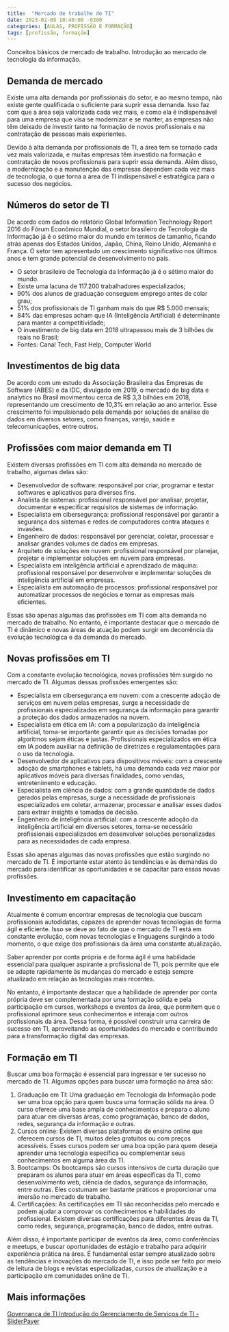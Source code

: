 ```yaml
---
title:  "Mercado de trabalho de TI"
date: 2023-02-09 10:40:00 -0300
categories: [AULAS, PROFISSÃO E FORMAÇÃO]
tags: [profissão, formação]
---
```

Conceitos básicos de mercado de trabalho. Introdução ao mercado de tecnologia da informação.

## Demanda de mercado

Existe uma alta demanda por profissionais do setor, e ao mesmo tempo, não existe gente qualificada o suficiente para suprir essa demanda.
Isso faz com que a área seja valorizada cada vez mais, e como ela é indispensável para uma empresa que visa se modernizar e se manter, as empresas não têm deixado de investir tanto na formação de novos profissionais e na contratação de pessoas mais experientes.

Devido à alta demanda por profissionais de TI, a área tem se tornado cada vez mais valorizada, e muitas empresas têm investido na formação e contratação de novos profissionais para suprir essa demanda. Além disso, a modernização e a manutenção das empresas dependem cada vez mais de tecnologia, o que torna a área de TI indispensável e estratégica para o sucesso dos negócios.

## Números do setor de TI

De acordo com dados do relatório Global Information Technology Report 2016 do Fórum Econômico Mundial, o setor brasileiro de Tecnologia da Informação já é o sétimo maior do mundo em termos de tamanho, ficando atrás apenas dos Estados Unidos, Japão, China, Reino Unido, Alemanha e França. O setor tem apresentado um crescimento significativo nos últimos anos e tem grande potencial de desenvolvimento no país.

- O setor brasileiro de Tecnologia da Informação já é o sétimo maior do mundo.
- Existe uma lacuna de 117.200 trabalhadores especializados;
- 90% dos alunos de graduação conseguem emprego antes de colar grau;
- 51% dos profissionais de TI ganham mais do que R$ 5.000 mensais;
- 84% das empresas acham que IA (Inteligência Artificial) é determinante para manter a competitividade;
- O investimento de big data em 2018 ultrapassou mais de 3 bilhões de reais no Brasil;
- Fontes: Canal Tech, Fast Help, Computer World

## Investimentos de big data

De acordo com um estudo da Associação Brasileira das Empresas de Software (ABES) e da IDC, divulgado em 2019, o mercado de big data e analytics no Brasil movimentou cerca de R$ 3,3 bilhões em 2018, representando um crescimento de 10,3% em relação ao ano anterior. Esse crescimento foi impulsionado pela demanda por soluções de análise de dados em diversos setores, como finanças, varejo, saúde e telecomunicações, entre outros.

## Profissões com maior demanda em TI

Existem diversas profissões em TI com alta demanda no mercado de trabalho, algumas delas são:

- Desenvolvedor de software: responsável por criar, programar e testar softwares e aplicativos para diversos fins.
- Analista de sistemas: profissional responsável por analisar, projetar, documentar e especificar requisitos de sistemas de informação.
- Especialista em cibersegurança: profissional responsável por garantir a segurança dos sistemas e redes de computadores contra ataques e invasões.
- Engenheiro de dados: responsável por gerenciar, coletar, processar e analisar grandes volumes de dados em empresas.
- Arquiteto de soluções em nuvem: profissional responsável por planejar, projetar e implementar soluções em nuvem para empresas.
- Especialista em inteligência artificial e aprendizado de máquina: profissional responsável por desenvolver e implementar soluções de inteligência artificial em empresas.
- Especialista em automação de processos: profissional responsável por automatizar processos de negócios e tornar as empresas mais eficientes.

Essas são apenas algumas das profissões em TI com alta demanda no mercado de trabalho. No entanto, é importante destacar que o mercado de TI é dinâmico e novas áreas de atuação podem surgir em decorrência da evolução tecnológica e da demanda do mercado.

## Novas profissões em TI

Com a constante evolução tecnológica, novas profissões têm surgido no mercado de TI. Algumas dessas profissões emergentes são:

- Especialista em cibersegurança em nuvem: com a crescente adoção de serviços em nuvem pelas empresas, surge a necessidade de profissionais especializados em segurança da informação para garantir a proteção dos dados armazenados na nuvem.
- Especialista em ética em IA: com a popularização da inteligência artificial, torna-se importante garantir que as decisões tomadas por algoritmos sejam éticas e justas. Profissionais especializados em ética em IA podem auxiliar na definição de diretrizes e regulamentações para o uso da tecnologia.
- Desenvolvedor de aplicativos para dispositivos móveis: com a crescente adoção de smartphones e tablets, há uma demanda cada vez maior por aplicativos móveis para diversas finalidades, como vendas, entretenimento e educação.
- Especialista em ciência de dados: com a grande quantidade de dados gerados pelas empresas, surge a necessidade de profissionais especializados em coletar, armazenar, processar e analisar esses dados para extrair insights e tomadas de decisão.
- Engenheiro de inteligência artificial: com a crescente adoção da inteligência artificial em diversos setores, torna-se necessário profissionais especializados em desenvolver soluções personalizadas para as necessidades de cada empresa.

Essas são apenas algumas das novas profissões que estão surgindo no mercado de TI. É importante estar atento às tendências e às demandas do mercado para identificar as oportunidades e se capacitar para essas novas profissões.

## Investimento em capacitação

Atualmente é comum encontrar empresas de tecnologia que buscam profissionais autodidatas, capazes de aprender novas tecnologias de forma ágil e eficiente. Isso se deve ao fato de que o mercado de TI está em constante evolução, com novas tecnologias e linguagens surgindo a todo momento, o que exige dos profissionais da área uma constante atualização.

Saber aprender por conta própria e de forma ágil é uma habilidade essencial para qualquer aspirante a profissional de TI, pois permite que ele se adapte rapidamente às mudanças do mercado e esteja sempre atualizado em relação às tecnologias mais recentes.

No entanto, é importante destacar que a habilidade de aprender por conta própria deve ser complementada por uma formação sólida e pela participação em cursos, workshops e eventos da área, que permitem que o profissional aprimore seus conhecimentos e interaja com outros profissionais da área. Dessa forma, é possível construir uma carreira de sucesso em TI, aproveitando as oportunidades do mercado e contribuindo para a transformação digital das empresas.

## Formação em TI

Buscar uma boa formação é essencial para ingressar e ter sucesso no mercado de TI. Algumas opções para buscar uma formação na área são:

1. Graduação em TI: Uma graduação em Tecnologia da Informação pode ser uma boa opção para quem busca uma formação sólida na área. O curso oferece uma base ampla de conhecimentos e prepara o aluno para atuar em diversas áreas, como programação, banco de dados, redes, segurança da informação e outras.
2. Cursos online: Existem diversas plataformas de ensino online que oferecem cursos de TI, muitos deles gratuitos ou com preços acessíveis. Esses cursos podem ser uma boa opção para quem deseja aprender uma tecnologia específica ou complementar seus conhecimentos em alguma área da TI.
3. Bootcamps: Os bootcamps são cursos intensivos de curta duração que preparam os alunos para atuar em áreas específicas da TI, como desenvolvimento web, ciência de dados, segurança da informação, entre outras. Eles costumam ser bastante práticos e proporcionar uma imersão no mercado de trabalho.
4. Certificações: As certificações em TI são reconhecidas pelo mercado e podem ajudar a comprovar os conhecimentos e habilidades do profissional. Existem diversas certificações para diferentes áreas da TI, como redes, segurança, programação, banco de dados, entre outras.

Além disso, é importante participar de eventos da área, como conferências e meetups, e buscar oportunidades de estágio e trabalho para adquirir experiência prática na área. É fundamental estar sempre atualizado sobre as tendências e inovações do mercado de TI, e isso pode ser feito por meio de leitura de blogs e revistas especializadas, cursos de atualização e a participação em comunidades online de TI.

## Mais informações

[Governança de TI Introdução do Gerenciamento de Serviços de TI - SliderPayer](https://slideplayer.com.br/slide/4253635/)
